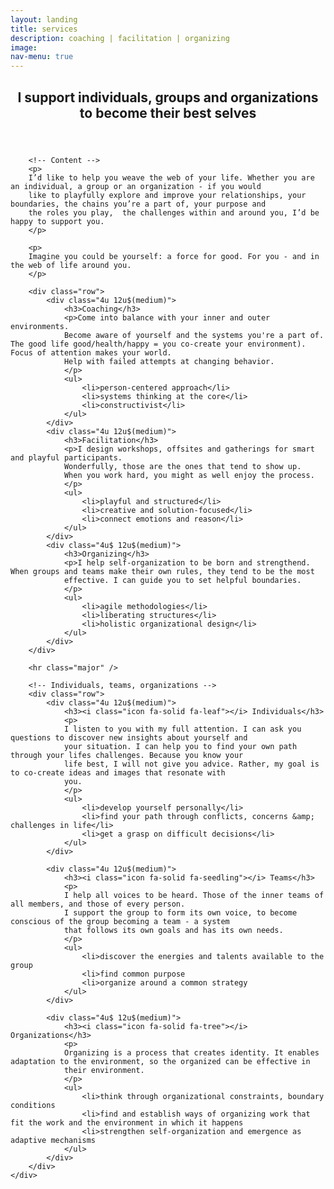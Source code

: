 ```yaml
---
layout: landing
title: services
description: coaching | facilitation | organizing
image: 
nav-menu: true
---
```



<!-- Main -->
<div id="main" class="alt">

<!-- One -->
<section id="one">
	<div class="inner">
		<header class="major">
			<h2>I support individuals, groups and organizations to become their best selves</h2>
		</header>

		<!-- Content -->
		<p>
		I’d like to help you weave the web of your life. Whether you are an individual, a group or an organization - if you would 
		like to playfully explore and improve your relationships, your boundaries, the chains you’re a part of, your purpose and 
		the roles you play,  the challenges within and around you, I’d be happy to support you.
		</p>

		<p>
		Imagine you could be yourself: a force for good. For you - and in the web of life around you.
		</p>
	
		<div class="row">
			<div class="4u 12u$(medium)">
				<h3>Coaching</h3>
				<p>Come into balance with your inner and outer environments. 
				Become aware of yourself and the systems you're a part of. The good life good/health/happy = you co-create your environment). Focus of attention makes your world.
				Help with failed attempts at changing behavior.
				</p>
				<ul>
					<li>person-centered approach</li>
					<li>systems thinking at the core</li>
					<li>constructivist</li>
				</ul>
			</div>
			<div class="4u 12u$(medium)">
				<h3>Facilitation</h3>
				<p>I design workshops, offsites and gatherings for smart and playful participants. 
				Wonderfully, those are the ones that tend to show up.
				When you work hard, you might as well enjoy the process.		
				</p>
				<ul>
					<li>playful and structured</li>
					<li>creative and solution-focused</li>
					<li>connect emotions and reason</li>
				</ul>
			</div>
			<div class="4u$ 12u$(medium)">
				<h3>Organizing</h3>
				<p>I help self-organization to be born and strengthend. When groups and teams make their own rules, they tend to be the most
				effective. I can guide you to set helpful boundaries.
				</p>
				<ul>
					<li>agile methodologies</li>
					<li>liberating structures</li>
					<li>holistic organizational design</li>
				</ul>
			</div>
		</div>
	
		<hr class="major" />

		<!-- Individuals, teams, organizations -->
		<div class="row">
			<div class="4u 12u$(medium)">
				<h3><i class="icon fa-solid fa-leaf"></i> Individuals</h3>
				<p>
				I listen to you with my full attention. I can ask you questions to discover new insights about yourself and
				your situation. I can help you to find your own path through your lifes challenges. Because you know your
				life best, I will not give you advice. Rather, my goal is to co-create ideas and images that resonate with 
				you.
				</p>
				<ul>
					<li>develop yourself personally</li>
					<li>find your path through conflicts, concerns &amp; challenges in life</li>
					<li>get a grasp on difficult decisions</li>
				</ul>
			</div>
			
			<div class="4u 12u$(medium)">
				<h3><i class="icon fa-solid fa-seedling"></i> Teams</h3>
				<p>
				I help all voices to be heard. Those of the inner teams of all members, and those of every person.
				I support the group to form its own voice, to become conscious of the group becoming a team - a system
				that follows its own goals and has its own needs.
				</p>
				<ul>
					<li>discover the energies and talents available to the group
					<li>find common purpose
					<li>organize around a common strategy
				</ul>
			</div>
			
			<div class="4u$ 12u$(medium)">
				<h3><i class="icon fa-solid fa-tree"></i> Organizations</h3>
				<p>
				Organizing is a process that creates identity. It enables adaptation to the environment, so the organized can be effective in 
				their environment.
				</p>
				<ul>
					<li>think through organizational constraints, boundary conditions 
					<li>find and establish ways of organizing work that fit the work and the environment in which it happens
					<li>strengthen self-organization and emergence as adaptive mechanisms
				</ul>				
			</div>
		</div>
	</div>

</section>

</div>
